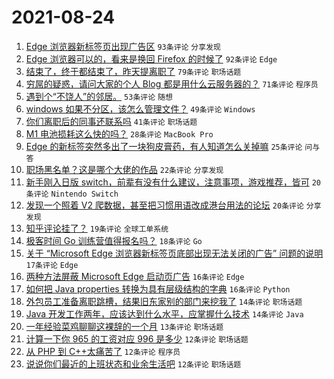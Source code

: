 # 2021-08-24

1. [Edge 浏览器新标签页出现广告区](https://www.v2ex.com/t/797669) `93条评论` `分享发现`
1. [Edge 浏览器可以的，看来是换回 Firefox 的时候了](https://www.v2ex.com/t/797673) `92条评论` `Edge`
1. [结束了，终于都结束了，昨天提离职了](https://www.v2ex.com/t/797606) `79条评论` `职场话题`
1. [穷屌的疑惑，请问大家的个人 Blog 都是用什么云服务器的？](https://www.v2ex.com/t/797649) `71条评论` `程序员`
1. [遇到个“不饶人”的邻居。](https://www.v2ex.com/t/797681) `53条评论` `随想`
1. [windows 如果不分区，该怎么管理文件？](https://www.v2ex.com/t/797639) `49条评论` `Windows`
1. [你们离职后的同事还联系吗](https://www.v2ex.com/t/797597) `41条评论` `职场话题`
1. [M1 电池损耗这么快的吗？](https://www.v2ex.com/t/797709) `28条评论` `MacBook Pro`
1. [Edge 的新标签突然多出了一块狗皮膏药，有人知道怎么关掉嘛](https://www.v2ex.com/t/797693) `25条评论` `问与答`
1. [职场黑名单？这是哪个大佬的作品](https://www.v2ex.com/t/797754) `22条评论` `分享发现`
1. [新手刚入日版 switch，前辈有没有什么建议，注意事项，游戏推荐，皆可](https://www.v2ex.com/t/797734) `20条评论` `Nintendo Switch`
1. [发现一个照着 V2 爬数据，甚至把习惯用语改成港台用法的论坛](https://www.v2ex.com/t/797620) `20条评论` `分享发现`
1. [知乎评论挂了？](https://www.v2ex.com/t/797632) `19条评论` `全球工单系统`
1. [极客时间 Go 训练营值得报名吗？](https://www.v2ex.com/t/797718) `18条评论` `Go`
1. [关于 “Microsoft Edge 浏览器新标签页底部出现无法关闭的广告” 问题的说明](https://www.v2ex.com/t/797759) `17条评论` `Edge`
1. [两种方法屏蔽 Microsoft Edge 启动页广告](https://www.v2ex.com/t/797729) `16条评论` `Edge`
1. [如何把 Java properties 转换为具有层级结构的字典](https://www.v2ex.com/t/797618) `16条评论` `Python`
1. [外包员工准备离职跳槽，结果旧东家别的部门来挖我了](https://www.v2ex.com/t/797685) `14条评论` `职场话题`
1. [Java 开发工作两年，应该达到什么水平，应掌握什么技术](https://www.v2ex.com/t/797638) `14条评论` `Java`
1. [一年经验菜鸡聊聊这裸辞的一个月](https://www.v2ex.com/t/797616) `13条评论` `职场话题`
1. [计算一下你 965 的工资对应 996 是多少](https://www.v2ex.com/t/797740) `12条评论` `职场话题`
1. [从 PHP 到 C++太痛苦了](https://www.v2ex.com/t/797738) `12条评论` `程序员`
1. [说说你们最近的上班状态和业余生活吧](https://www.v2ex.com/t/797719) `12条评论` `职场话题`
